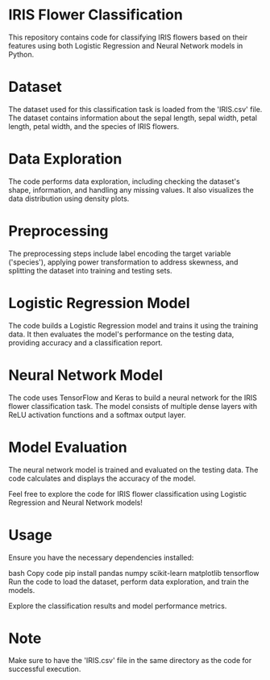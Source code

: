 # IRIS Flower Classification
This repository contains code for classifying IRIS flowers based on their features using both Logistic Regression and Neural Network models in Python.

# Dataset
The dataset used for this classification task is loaded from the 'IRIS.csv' file. The dataset contains information about the sepal length, sepal width, petal length, petal width, and the species of IRIS flowers.

# Data Exploration
The code performs data exploration, including checking the dataset's shape, information, and handling any missing values. It also visualizes the data distribution using density plots.

# Preprocessing
The preprocessing steps include label encoding the target variable ('species'), applying power transformation to address skewness, and splitting the dataset into training and testing sets.

# Logistic Regression Model
The code builds a Logistic Regression model and trains it using the training data. It then evaluates the model's performance on the testing data, providing accuracy and a classification report.

# Neural Network Model
The code uses TensorFlow and Keras to build a neural network for the IRIS flower classification task. The model consists of multiple dense layers with ReLU activation functions and a softmax output layer.

# Model Evaluation
The neural network model is trained and evaluated on the testing data. The code calculates and displays the accuracy of the model.

Feel free to explore the code for IRIS flower classification using Logistic Regression and Neural Network models!

# Usage
Ensure you have the necessary dependencies installed:

bash
Copy code
pip install pandas numpy scikit-learn matplotlib tensorflow
Run the code to load the dataset, perform data exploration, and train the models.

Explore the classification results and model performance metrics.

# Note
Make sure to have the 'IRIS.csv' file in the same directory as the code for successful execution.
